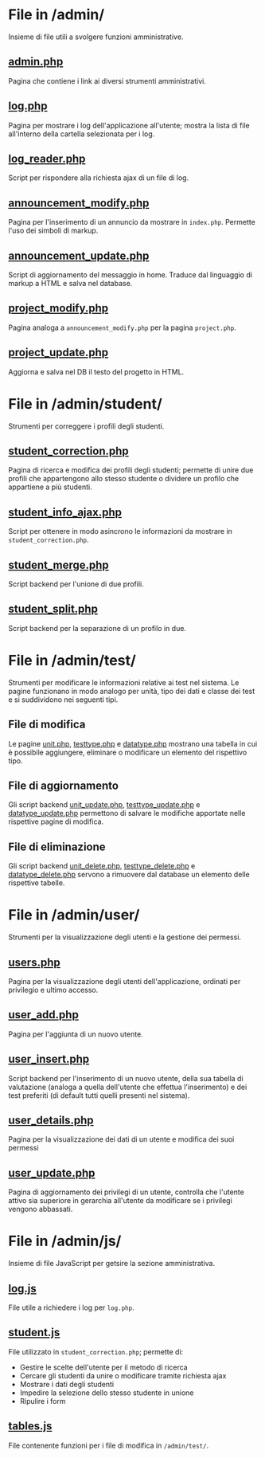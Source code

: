 # File in /admin/
Insieme di file utili a svolgere funzioni amministrative.

## [admin.php](admin.php)
Pagina che contiene i link ai diversi strumenti amministrativi.

## [log.php](log.php)
Pagina per mostrare i log dell'applicazione all'utente; mostra la lista di file all'interno della cartella selezionata per i log.

## [log_reader.php](log_reader.php)
Script per rispondere alla richiesta ajax di un file di log.

## [announcement_modify.php](announcement_modify.php)
Pagina per l'inserimento di un annuncio da mostrare in `index.php`. Permette l'uso dei simboli di markup.

## [announcement_update.php](announcement_update.php)
Script di aggiornamento del messaggio in home. Traduce dal linguaggio di markup a HTML e salva nel database.

## [project_modify.php](project_modify.php)
Pagina analoga a `announcement_modify.php` per la pagina `project.php`.

## [project_update.php](project_update.php)
Aggiorna e salva nel DB il testo del progetto in HTML.

# File in /admin/student/
Strumenti per correggere i profili degli studenti.

## [student_correction.php](student/student_correction.php)
Pagina di ricerca e modifica dei profili degli studenti; permette di unire due profili che appartengono allo stesso studente o dividere un profilo che appartiene a più studenti.

## [student_info_ajax.php](student/student_info_ajax.php)
Script per ottenere in modo asincrono le informazioni da mostrare in `student_correction.php`.

## [student_merge.php](student/student_merge.php)
Script backend per l'unione di due profili.

## [student_split.php](student/student_split.php)
Script backend per la separazione di un profilo in due.

# File in /admin/test/
Strumenti per modificare le informazioni relative ai test nel sistema. Le pagine funzionano in modo analogo per unità, tipo dei dati e classe dei test e si suddividono nei seguenti tipi.

## File di modifica
Le pagine [unit.php](test/unit.php), [testtype.php](test/testtype.php) e [datatype.php](test/datatype.php) mostrano una tabella in cui è possibile aggiungere, eliminare o modificare un elemento del rispettivo tipo.

## File di aggiornamento
Gli script backend [unit_update.php](test/unit_update.php), [testtype_update.php](test/testtype_update.php) e [datatype_update.php](test/datatype_update.php) permettono di salvare le modifiche apportate nelle rispettive pagine di modifica.

## File di eliminazione
Gli script backend [unit_delete.php](test/unit_delete.php), [testtype_delete.php](test/testtype_delete.php) e [datatype_delete.php](test/datatype_delete.php) servono a rimuovere dal database un elemento delle rispettive tabelle.

# File in /admin/user/
Strumenti per la visualizzazione degli utenti e la gestione dei permessi.

## [users.php](user/users.php)
Pagina per la visualizzazione degli utenti dell'applicazione, ordinati per privilegio e ultimo accesso.

## [user_add.php](user/user_add.php)
Pagina per l'aggiunta di un nuovo utente.

## [user_insert.php](user/user_insert.php)
Script backend per l'inserimento di un nuovo utente, della sua tabella di valutazione (analoga a quella dell'utente che effettua l'inserimento) e dei test preferiti (di default tutti quelli presenti nel sistema).

## [user_details.php](user/user_details.php)
Pagina per la visualizzazione dei dati di un utente e modifica dei suoi permessi

## [user_update.php](user/user_update.php)
Pagina di aggiornamento dei privilegi di un utente, controlla che l'utente attivo sia superiore in gerarchia all'utente da modificare se i privilegi vengono abbassati.

# File in /admin/js/
Insieme di file JavaScript per getsire la sezione amministrativa.

## [log.js](js/log.js)
File utile a richiedere i log per `log.php`.

## [student.js](js/student.js)
File utilizzato in `student_correction.php`; permette di:
* Gestire le scelte dell'utente per il metodo di ricerca
* Cercare gli studenti da unire o modificare tramite richiesta ajax
* Mostrare i dati degli studenti
* Impedire la selezione dello stesso studente in unione
* Ripulire i form

## [tables.js](js/tables.js)
File contenente funzioni per i file di modifica in `/admin/test/`.





